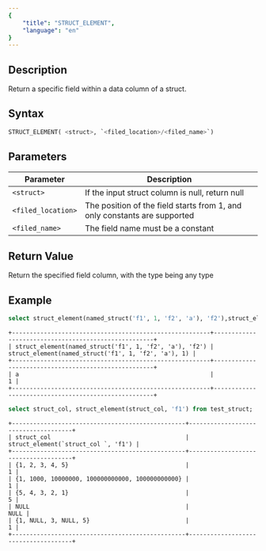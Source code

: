```yaml
---
{
    "title": "STRUCT_ELEMENT",
    "language": "en"
}
---
```


## Description

Return a specific field within a data column of a struct.

## Syntax

```sql
STRUCT_ELEMENT( <struct>, `<filed_location>/<filed_name>`)
```

## Parameters

| Parameter | Description |
| -- | -- |
| `<struct>` | If the input struct column is null, return null |
| `<filed_location>` | The position of the field starts from 1, and only constants are supported |
| `<filed_name>` | The field name must be a constant |

## Return Value

Return the specified field column, with the type being any type

## Example

```sql
select struct_element(named_struct('f1', 1, 'f2', 'a'), 'f2'),struct_element(named_struct('f1', 1, 'f2', 'a'), 1);
```

```text
+--------------------------------------------------------+-----------------------------------------------------+
| struct_element(named_struct('f1', 1, 'f2', 'a'), 'f2') | struct_element(named_struct('f1', 1, 'f2', 'a'), 1) |
+--------------------------------------------------------+-----------------------------------------------------+
| a                                                      |                                                   1 |
+--------------------------------------------------------+-----------------------------------------------------+
```

```sql
select struct_col, struct_element(struct_col, 'f1') from test_struct;
```

```text
+-------------------------------------------------+-------------------------------------+
| struct_col                                      | struct_element(`struct_col `, 'f1') |
+-------------------------------------------------+-------------------------------------+
| {1, 2, 3, 4, 5}                                 |                                   1 |
| {1, 1000, 10000000, 100000000000, 100000000000} |                                   1 |
| {5, 4, 3, 2, 1}                                 |                                   5 |
| NULL                                            |                                NULL |
| {1, NULL, 3, NULL, 5}                           |                                   1 |
+-------------------------------------------------+-------------------------------------+
```
